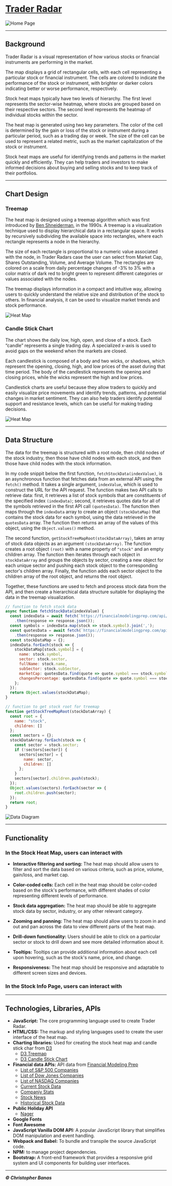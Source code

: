 # [Trader Radar](https://chrisbanas.github.io/trader_radar/)

 ![Home Page](./assets/trader_radar_home.JPG)

---------------------
## Background

Trader Radar is a visual representation of how various stocks or financial instruments are performing in the market.

The map displays a grid of rectangular cells, with each cell representing a particular stock or financial instrument. The cells are colored to indicate the performance of the stock or instrument, with brighter or darker colors indicating better or worse performance, respectively.

Stock heat maps typically have two levels of hierarchy. The first level represents the sector-wise heatmap, where stocks are grouped based on their respective sectors. The second level represents the heatmap of individual stocks within the sector.

The heat map is generated using two key parameters. The color of the cell is determined by the gain or loss of the stock or instrument during a particular period, such as a trading day or week. The size of the cell can be used to represent a related metric, such as the market capitalization of the stock or instrument.

Stock heat maps are useful for identifying trends and patterns in the market quickly and efficiently. They can help traders and investors to make informed decisions about buying and selling stocks and to keep track of their portfolios.

---------------------
## Chart Design

### Treemap

The heat map is designed using a treemap algorithm which was first introduced by [Ben Shneiderman](https://www.cs.umd.edu/hcil/treemap-history/), in the 1990s. A treemap is a visualization technique used to display hierarchical data in a rectangular space. It works by recursively subdividing the available space into rectangles, where each rectangle represents a node in the hierarchy.

The size of each rectangle is proportional to a numeric value associated with the node, in Trader Radars case the user can select from Market Cap, Shares Outstanding, Volume, and Average Volume. The rectangles are colored on a scale from daily percentage changes of -3% to 3% with a color matrix of dark red to bright green to represent different categories or values associated with the nodes.

The treemap displays information in a compact and intuitive way, allowing users to quickly understand the relative size and distribution of the stock to others. In financial analysis, it can be used to visualize market trends and stock performance.

![Heat Map](./assets/heatmap.JPG)

### Candle Stick Chart

The chart shows the daily low, high, open, and close of a stock. Each “candle” represents a single trading day. A specialized x-axis is used to avoid gaps on the weekend when the markets are closed.

Each candlestick is composed of a body and two wicks, or shadows, which represent the opening, closing, high, and low prices of the asset during that time period. The body of the candlestick represents the opening and closing prices, while the wicks represent the high and low prices.

Candlestick charts are useful because they allow traders to quickly and easily visualize price movements and identify trends, patterns, and potential changes in market sentiment. They can also help traders identify potential support and resistance levels, which can be useful for making trading decisions.

![Heat Map](./assets/candle.JPG)

---------------------
## Data Structure
The data for the treemap is structured with a root node, then child nodes of the stock industry, then those have child nodes with each stock, and then those have child nodes with the stock information.

In my code snippit below the first function, ```fetchStockData(indexValue)```, is an asynchronous function that fetches data from an external API using the ```fetch()``` method. It takes a single argument, ```indexValue```, which is used to construct the URL for the API request. The function makes two API calls to retrieve data: first, it retrieves a list of stock symbols that are constituents of the specified index ```(indexData)```; second, it retrieves quotes data for all of the symbols retrieved in the first API call ```(quotesData)```. The function then maps through the ```indexData``` array to create an object ```(stockDataMap)``` that contains the stock data for each symbol, using the data retrieved in the ```quotesData``` array. The function then returns an array of the values of this object, using the ```Object.values()``` method.

The second function, ```getStockTreeMapRoot(stockDataArray)```, takes an array of stock data objects as an argument ```(stockDataArray)```. The function creates a root object ```(root)``` with a name property of ```"stock"``` and an empty children array. The function then iterates through each object in ```stockDataArray``` and groups the objects by sector, creating a new object for each unique sector and pushing each stock object to the corresponding sector's children array. Finally, the function adds each sector object to the children array of the root object, and returns the root object.

Together, these functions are used to fetch and process stock data from the API, and then create a hierarchical data structure suitable for displaying the data in the treemap visualization.

```js
// function to fetch stock data
async function fetchStockData(indexValue) {
  const indexData = await fetch(`https://financialmodelingprep.com/api/v3/${indexValue}_constituent?apikey=${apiKey}`)
    .then(response => response.json());
  const symbols = indexData.map(stock => stock.symbol).join(',');
  const quotesData = await fetch(`https://financialmodelingprep.com/api/v3/quote/${symbols}?apikey=${apiKey}`)
    .then(response => response.json());
  const stockDataMap = {};
  indexData.forEach(stock => {
    stockDataMap[stock.symbol] = {
      name: stock.symbol,
      sector: stock.sector,
      fullName: stock.name,
      subSector: stock.subSector,
      marketCap: quotesData.find(quote => quote.symbol === stock.symbol).marketCap,
      changesPercentage: quotesData.find(quote => quote.symbol === stock.symbol).changesPercentage
    };
  });
  return Object.values(stockDataMap);
}

// function to get stock root for treemap
function getStockTreeMapRoot(stockDataArray) {
  const root = {
    name: "stock",
    children: []
  };
  const sectors = {};
  stockDataArray.forEach(stock => {
    const sector = stock.sector;
    if (!sectors[sector]) {
      sectors[sector] = {
        name: sector,
        children: []
      };
    }
    sectors[sector].children.push(stock);
  });
  Object.values(sectors).forEach(sector => {
    root.children.push(sector);
  });
  return root;
}
```


![Data Diagram](./assets/data_diagram.png)

---------------------
## Functionality

### In the Stock Heat Map, users can interact with

- **Interactive filtering and sorting:** The heat map should allow users to filter and sort the data based on various criteria, such as price, volume, gain/loss, and market cap.
- **Color-coded cells:** Each cell in the heat map should be color-coded based on the stock's performance, with different shades of color representing different levels of performance.
- **Stock data aggregation:** The heat map should be able to aggregate stock data by sector, industry, or any other relevant category.
- **Zooming and panning:** The heat map should allow users to zoom in and out and pan across the data to view different parts of the heat map.

- **Drill-down functionality:** Users should be able to click on a particular sector or stock to drill down and see more detailed information about it.
- **Tooltips:** Tooltips can provide additional information about each cell upon hovering, such as the stock's name, price, and change.

- **Responsiveness:** The heat map should be responsive and adaptable to different screen sizes and devices.

### In the Stock Info Page, users can interact with



---------------------
## Technologies, Libraries, APIs

- **JavaScript:** The core programming language used to create Trader Radar.
- **HTML/CSS:** The markup and styling languages used to create the user interface of the heat map.
- **Charting libraries:** Used for creating the stock heat map and candle stick char from [D3](https://d3js.org/)
    - [D3 Treemap](https://observablehq.com/@d3/treemap)
    - [D3 Candle Stick Chart](https://observablehq.com/@d3/candlestick-chart)
- **Financial data APIs:** API data from [Financial Modeling Prep](https://site.financialmodelingprep.com/developer/docs/)
    - [List of S&P 500 Companies](https://site.financialmodelingprep.com/developer/docs/list-of-sp-500-companies-api/)
    - [List of Dow Jones Companies](https://site.financialmodelingprep.com/developer/docs/list-of-nasdaq-companies-api/)
    - [List of NASDAQ Companies](https://site.financialmodelingprep.com/developer/docs/list-of-dow-companies-api/)
    - [Current Stock Data](https://site.financialmodelingprep.com/developer/docs/stock-api/)
    - [Companiy Stats](https://site.financialmodelingprep.com/developer/docs/companies-key-stats-free-api/)
    - [Stock News](https://site.financialmodelingprep.com/developer/docs/stock-news-api/)
    - [Historical Stock Data](https://site.financialmodelingprep.com/developer/docs/historical-stock-data-free-api/#Historical-Daily-Prices)
- **Public Holiday API**
    - [Nager](https://date.nager.at/Api)
- **Google Fonts**
- **Font Awesome**
- **JavaScript Vanilla DOM API:** A popular JavaScript library that simplifies DOM manipulation and event handling.
- **Webpack and Babel:** To bundle and transpile the source JavaScript code.
- **NPM:** to manage project dependencies.
- **Bootstrap:** A front-end framework that provides a responsive grid system and UI components for building user interfaces.

---------------------
***© Christopher Banas***
